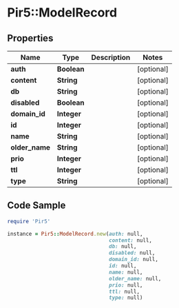 # Pir5::ModelRecord

## Properties

Name | Type | Description | Notes
------------ | ------------- | ------------- | -------------
**auth** | **Boolean** |  | [optional] 
**content** | **String** |  | [optional] 
**db** | **String** |  | [optional] 
**disabled** | **Boolean** |  | [optional] 
**domain_id** | **Integer** |  | [optional] 
**id** | **Integer** |  | [optional] 
**name** | **String** |  | [optional] 
**older_name** | **String** |  | [optional] 
**prio** | **Integer** |  | [optional] 
**ttl** | **Integer** |  | [optional] 
**type** | **String** |  | [optional] 

## Code Sample

```ruby
require 'Pir5'

instance = Pir5::ModelRecord.new(auth: null,
                                 content: null,
                                 db: null,
                                 disabled: null,
                                 domain_id: null,
                                 id: null,
                                 name: null,
                                 older_name: null,
                                 prio: null,
                                 ttl: null,
                                 type: null)
```



